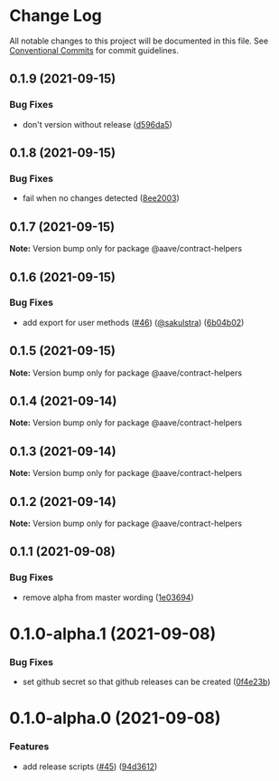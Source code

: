 # Change Log

All notable changes to this project will be documented in this file.
See [Conventional Commits](https://conventionalcommits.org) for commit guidelines.

## 0.1.9 (2021-09-15)


### Bug Fixes

* don't version without release ([d596da5](https://github.com/@aave/aave-utilities/commit/d596da58e55664eec3124c610c9ff94d4805e60a))





## 0.1.8 (2021-09-15)


### Bug Fixes

* fail when no changes detected ([8ee2003](https://github.com/@aave/aave-utilities/commit/8ee2003cc810d34340d9c90d0dc9766e2f42fdd7))





## 0.1.7 (2021-09-15)

**Note:** Version bump only for package @aave/contract-helpers





## 0.1.6 (2021-09-15)


### Bug Fixes

* add export for user methods ([#46](https://github.com/@aave/aave-utilities/issues/46)) ([@sakulstra](https://github.com/sakulstra)) ([6b04b02](https://github.com/@aave/aave-utilities/commit/6b04b02bff78975352d786b9fe06f68cad19b880))





## 0.1.5 (2021-09-15)

**Note:** Version bump only for package @aave/contract-helpers





## 0.1.4 (2021-09-14)

**Note:** Version bump only for package @aave/contract-helpers





## 0.1.3 (2021-09-14)

**Note:** Version bump only for package @aave/contract-helpers





## 0.1.2 (2021-09-14)

**Note:** Version bump only for package @aave/contract-helpers





## 0.1.1 (2021-09-08)


### Bug Fixes

* remove alpha from master wording ([1e03694](https://github.com/@aave/aave-utilities/commit/1e03694924f7f9f414f1257ba3b2ef4674ef8874))





# 0.1.0-alpha.1 (2021-09-08)


### Bug Fixes

* set github secret so that github releases can be created ([0f4e23b](https://github.com/@aave/aave-utilities/commit/0f4e23b5d72662f4b05a76704fd4d4d68d39c736))





# 0.1.0-alpha.0 (2021-09-08)


### Features

* add release scripts ([#45](https://github.com/@aave/aave-utilities/issues/45)) ([94d3612](https://github.com/@aave/aave-utilities/commit/94d36123b78eff84b061aa096a5c5d0843741676))
